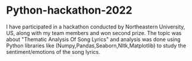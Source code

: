 # Python-hackathon-2022
I have participated in a hackathon conducted by Northeastern University, US, along with my team members and won second prize. The topic was about "Thematic Analysis Of Song Lyrics" and analysis was done using Python libraries like (Numpy,Pandas,Seaborn,Nltk,Matplotlib) to study the sentiment/emotions of the song lyrics.
